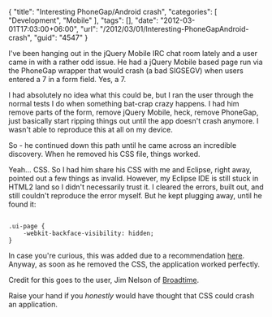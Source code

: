 {
	"title": "Interesting PhoneGap/Android crash",
	"categories": [
		"Development",
		"Mobile"
	],
	"tags": [],
	"date": "2012-03-01T17:03:00+06:00",
	"url": "/2012/03/01/Interesting-PhoneGapAndroid-crash",
	"guid": "4547"
}

I've been hanging out in the jQuery Mobile IRC chat room lately and a user came in with a rather odd issue. He had a jQuery Mobile based page run via the PhoneGap wrapper that would crash (a bad SIGSEGV) when users entered a 7 in a form field. Yes, a 7.
<!--more-->
<p/>

I had absolutely no idea what this could be, but I ran the user through the normal tests I do when something bat-crap crazy happens. I had him remove parts of the form, remove jQuery Mobile, heck, remove PhoneGap, just basically start ripping things out until the app doesn't crash anymore. I wasn't able to reproduce this at all on my device.

<p/>

So - he continued down this path until he came across an incredible discovery. When he removed his CSS file, things worked.

<p/>

Yeah... CSS. So I had him share his CSS with me and Eclipse, right away, pointed out a few things as invalid. However, my Eclipse IDE is still stuck in HTML2 land so I didn't necessarily trust it. I cleared the errors, built out, and still couldn't reproduce the error myself. But he kept plugging away, until he found it:

<p/>

<code>
.ui-page {
	-webkit-backface-visibility: hidden;
}
</code>

<p>

In case you're curious, this was added due to a recommendation <a href="https://forum.jquery.com/topic/first-page-transistion-in-phonegap-blank-screen-before-transition">here</a>. Anyway, as soon as he removed the CSS, the application worked perfectly.

<p>

Credit for this goes to the user, Jim Nelson of <a href="http://www.broadtime.com">Broadtime</a>. 

<p>

Raise your hand if you <i>honestly</i> would have thought that CSS could crash an application.